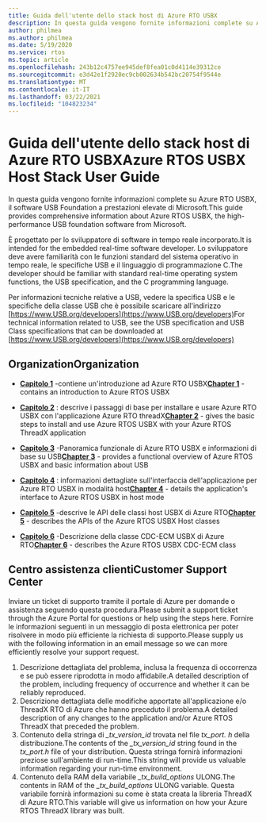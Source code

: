 ```yaml
---
title: Guida dell'utente dello stack host di Azure RTO USBX
description: In questa guida vengono fornite informazioni complete su Azure RTO USBX, il software USB Foundation a prestazioni elevate di Microsoft.
author: philmea
ms.author: philmea
ms.date: 5/19/2020
ms.service: rtos
ms.topic: article
ms.openlocfilehash: 243b12c4757ee945def8fea01c0d4114e39312ce
ms.sourcegitcommit: e3d42e1f2920ec9cb002634b542bc20754f9544e
ms.translationtype: MT
ms.contentlocale: it-IT
ms.lasthandoff: 03/22/2021
ms.locfileid: "104823234"
---
```

# <a name="azure-rtos-usbx-host-stack-user-guide"></a><span data-ttu-id="c8dc3-103">Guida dell'utente dello stack host di Azure RTO USBX</span><span class="sxs-lookup"><span data-stu-id="c8dc3-103">Azure RTOS USBX Host Stack User Guide</span></span>

<span data-ttu-id="c8dc3-104">In questa guida vengono fornite informazioni complete su Azure RTO USBX, il software USB Foundation a prestazioni elevate di Microsoft.</span><span class="sxs-lookup"><span data-stu-id="c8dc3-104">This guide provides comprehensive information about Azure RTOS USBX, the high-performance USB foundation software from Microsoft.</span></span>

<span data-ttu-id="c8dc3-105">È progettato per lo sviluppatore di software in tempo reale incorporato.</span><span class="sxs-lookup"><span data-stu-id="c8dc3-105">It is intended for the embedded real-time software developer.</span></span> <span data-ttu-id="c8dc3-106">Lo sviluppatore deve avere familiarità con le funzioni standard del sistema operativo in tempo reale, le specifiche USB e il linguaggio di programmazione C.</span><span class="sxs-lookup"><span data-stu-id="c8dc3-106">The developer should be familiar with standard real-time operating system functions, the USB specification, and the C programming language.</span></span>

<span data-ttu-id="c8dc3-107">Per informazioni tecniche relative a USB, vedere la specifica USB e le specifiche della classe USB che è possibile scaricare all'indirizzo [https://www.USB.org/developers](https://www.USB.org/developers)</span><span class="sxs-lookup"><span data-stu-id="c8dc3-107">For technical information related to USB, see the USB specification and USB Class specifications that can be downloaded at [https://www.USB.org/developers](https://www.USB.org/developers)</span></span>

## <a name="organization"></a><span data-ttu-id="c8dc3-108">Organization</span><span class="sxs-lookup"><span data-stu-id="c8dc3-108">Organization</span></span>

- <span data-ttu-id="c8dc3-109">[**Capitolo 1**](usbx-host-stack-1.md) -contiene un'introduzione ad Azure RTO USBX</span><span class="sxs-lookup"><span data-stu-id="c8dc3-109">[**Chapter 1**](usbx-host-stack-1.md) - contains an introduction to Azure RTOS USBX</span></span>

- <span data-ttu-id="c8dc3-110">[**Capitolo 2**](usbx-host-stack-2.md) : descrive i passaggi di base per installare e usare Azure RTO USBX con l'applicazione Azure RTO threadX</span><span class="sxs-lookup"><span data-stu-id="c8dc3-110">[**Chapter 2**](usbx-host-stack-2.md) - gives the basic steps to install and use Azure RTOS USBX with your Azure RTOS ThreadX application</span></span>

- <span data-ttu-id="c8dc3-111">[**Capitolo 3**](usbx-host-stack-3.md) -Panoramica funzionale di Azure RTO USBX e informazioni di base su USB</span><span class="sxs-lookup"><span data-stu-id="c8dc3-111">[**Chapter 3**](usbx-host-stack-3.md) - provides a functional overview of Azure RTOS USBX and basic information about USB</span></span>

- <span data-ttu-id="c8dc3-112">[**Capitolo 4**](usbx-host-stack-4.md) : informazioni dettagliate sull'interfaccia dell'applicazione per Azure RTO USBX in modalità host</span><span class="sxs-lookup"><span data-stu-id="c8dc3-112">[**Chapter 4**](usbx-host-stack-4.md) - details the application's interface to Azure RTOS USBX in host mode</span></span>

- <span data-ttu-id="c8dc3-113">[**Capitolo 5**](usbx-host-stack-5.md) -descrive le API delle classi host USBX di Azure RTO</span><span class="sxs-lookup"><span data-stu-id="c8dc3-113">[**Chapter 5**](usbx-host-stack-5.md) - describes the APIs of the Azure RTOS USBX Host classes</span></span>

- <span data-ttu-id="c8dc3-114">[**Capitolo 6**](usbx-host-stack-6.md) -Descrizione della classe CDC-ECM USBX di Azure RTO</span><span class="sxs-lookup"><span data-stu-id="c8dc3-114">[**Chapter 6**](usbx-host-stack-6.md) - describes the Azure RTOS USBX CDC-ECM class</span></span>

## <a name="customer-support-center"></a><span data-ttu-id="c8dc3-115">Centro assistenza clienti</span><span class="sxs-lookup"><span data-stu-id="c8dc3-115">Customer Support Center</span></span>

<span data-ttu-id="c8dc3-116">Inviare un ticket di supporto tramite il portale di Azure per domande o assistenza seguendo questa procedura.</span><span class="sxs-lookup"><span data-stu-id="c8dc3-116">Please submit a support ticket through the Azure Portal for questions or help using the steps here.</span></span> <span data-ttu-id="c8dc3-117">Fornire le informazioni seguenti in un messaggio di posta elettronica per poter risolvere in modo più efficiente la richiesta di supporto.</span><span class="sxs-lookup"><span data-stu-id="c8dc3-117">Please supply us with the following information in an email message so we can more efficiently resolve your support request.</span></span>

1. <span data-ttu-id="c8dc3-118">Descrizione dettagliata del problema, inclusa la frequenza di occorrenza e se può essere riprodotta in modo affidabile.</span><span class="sxs-lookup"><span data-stu-id="c8dc3-118">A detailed description of the problem, including frequency of occurrence and whether it can be reliably reproduced.</span></span>
2. <span data-ttu-id="c8dc3-119">Descrizione dettagliata delle modifiche apportate all'applicazione e/o ThreadX RTO di Azure che hanno preceduto il problema.</span><span class="sxs-lookup"><span data-stu-id="c8dc3-119">A detailed description of any changes to the application and/or Azure RTOS ThreadX that preceded the problem.</span></span>
3. <span data-ttu-id="c8dc3-120">Contenuto della stringa di *_tx_version_id* trovata nel file *tx_port. h* della distribuzione.</span><span class="sxs-lookup"><span data-stu-id="c8dc3-120">The contents of the *_tx_version_id* string found in the *tx_port.h* file of your distribution.</span></span> <span data-ttu-id="c8dc3-121">Questa stringa fornirà informazioni preziose sull'ambiente di run-time.</span><span class="sxs-lookup"><span data-stu-id="c8dc3-121">This string will provide us valuable information regarding your run-time environment.</span></span>
4. <span data-ttu-id="c8dc3-122">Contenuto della RAM della variabile *_tx_build_options* ULONG.</span><span class="sxs-lookup"><span data-stu-id="c8dc3-122">The contents in RAM of the *_tx_build_options* ULONG variable.</span></span> <span data-ttu-id="c8dc3-123">Questa variabile fornirà informazioni su come è stata creata la libreria ThreadX di Azure RTO.</span><span class="sxs-lookup"><span data-stu-id="c8dc3-123">This variable will give us information on how your Azure RTOS ThreadX library was built.</span></span>
